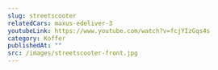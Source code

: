 ```yaml
---
slug: streetscooter
relatedCars: maxus-edeliver-3
youtubeLink: https://www.youtube.com/watch?v=fcjYIzGqs4s
category: Koffer
publishedAt: ""
src: /images/streetscooter-front.jpg
---
```

